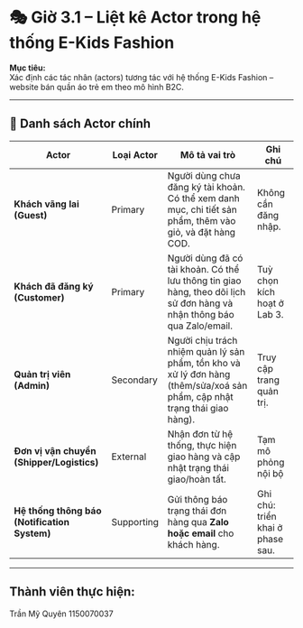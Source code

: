 # 🎭 Giờ 3.1 – Liệt kê Actor trong hệ thống E-Kids Fashion

**Mục tiêu:**  
Xác định các tác nhân (actors) tương tác với hệ thống E-Kids Fashion – website bán quần áo trẻ em theo mô hình B2C.

---

## 👥 Danh sách Actor chính

| Actor | Loại Actor | Mô tả vai trò | Ghi chú |
|--------|-------------|---------------|----------|
| **Khách vãng lai (Guest)** | Primary | Người dùng chưa đăng ký tài khoản. Có thể xem danh mục, chi tiết sản phẩm, thêm vào giỏ, và đặt hàng COD. | Không cần đăng nhập. |
| **Khách đã đăng ký (Customer)** | Primary | Người dùng đã có tài khoản. Có thể lưu thông tin giao hàng, theo dõi lịch sử đơn hàng và nhận thông báo qua Zalo/email. | Tuỳ chọn kích hoạt ở Lab 3. |
| **Quản trị viên (Admin)** | Secondary | Người chịu trách nhiệm quản lý sản phẩm, tồn kho và xử lý đơn hàng (thêm/sửa/xoá sản phẩm, cập nhật trạng thái giao hàng). | Truy cập trang quản trị. |
| **Đơn vị vận chuyển (Shipper/Logistics)** | External | Nhận đơn từ hệ thống, thực hiện giao hàng và cập nhật trạng thái giao/hoàn tất. | Tạm mô phỏng nội bộ |
| **Hệ thống thông báo (Notification System)** | Supporting | Gửi thông báo trạng thái đơn hàng qua **Zalo hoặc email** cho khách hàng. | Ghi chú: triển khai ở phase sau. |

---
## Thành viên thực hiện:
Trần Mỹ Quyên 1150070037